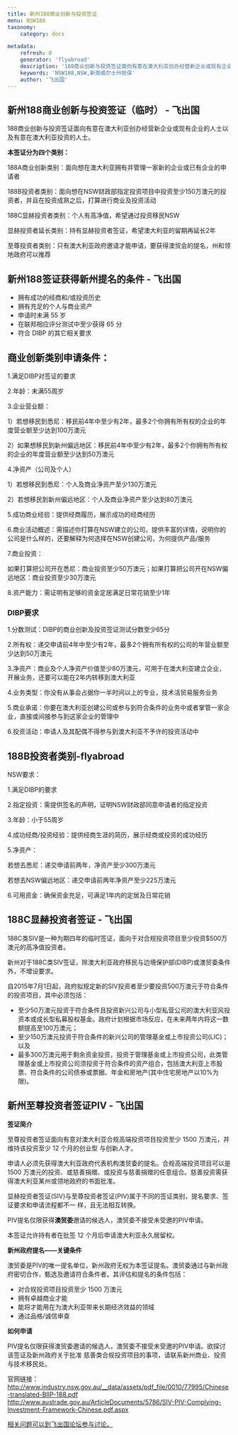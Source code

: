 ```yaml
---
title: 新州188商业创新与投资签证
menu: NSW188
taxonomy:
    category: docs

metadata:
    refresh: 0
    generator: 'flyabroad'
    description: '188商业创新与投资签证面向有意在澳大利亚创办经营新企业或现有企业的人士以及有意在澳大利亚投资的人士。'
    keywords: 'NSW188,NSW,新南威尔士州担保'
    author: '飞出国'
---
```


## 新州188商业创新与投资签证（临时） - 飞出国

188商业创新与投资签证面向有意在澳大利亚创办经营新企业或现有企业的人士以及有意在澳大利亚投资的人士。

**本签证分为四个类别：**

188A商业创新类别：面向想在澳大利亚拥有并管理一家新的企业或已有企业的申请者

188B投资者类别：面向想在NSW财政部指定投资项目中投资至少150万澳元的投资者，并且在投资成熟之后，打算进行商业及投资活动

188C显赫投资者类别：个人有高净值，希望通过投资移民NSW

   显赫投资者延长类别：持有显赫投资者签证，希望澳大利亚的留期再延长2年

至尊投资者类别：只有澳大利亚政府邀请才能申请，要获得澳贸会的提名，州和领地政府可以推荐

## 新州188签证获得新州提名的条件 - 飞出国 ##

- 拥有成功的经商和/或投资历史
- 拥有充足的个人与商业资产
- 申请时未满 55 岁
- 在联邦相应评分测试中至少获得 65 分
- 符合 DIBP 的其它相关要求

## 商业创新类别申请条件：

1.满足DIBP对签证的要求

2.年龄：未满55周岁

3.企业营业额：

1）若想移民到悉尼：移民前4年中至少有2年，最多2个你拥有所有权的企业的年度营业额至少达到100万澳元

2）如果想移民到新州偏远地区：移民前4年中至少有2年，最多2个你拥有所有权的企业的年度营业额至少达到50万澳元

4.净资产（公司及个人）

1）若想移民到悉尼：个人及商业净资产至少130万澳元

2）若想移民到新州偏远地区：个人及商业净资产至少达到80万澳元

5.成功商业经验：提供经商履历，展示成功的经商经历

6.商业活动概述：需描述你打算在NSW建立的公司，提供丰富的详情，说明你的公司是什么样的，还要解释为何选择在NSW创建公司，为何提供产品/服务

7.商业投资：

如果打算把公司开在悉尼：商业投资至少50万澳元；如果打算把公司开在NSW偏远地区：商业投资至少30万澳元

8.资产能力：需证明有足够的资金定居满足日常花销至少1年

### DIBP要求

  1.分数测试：DIBP的商业创新及投资签证测试分数至少65分

  2.所有权：递交申请前4年中至少有2年，最多2个拥有所有权的公司的年营业额至少达到50万澳元

  3.净资产：商业及个人净资产价值至少80万澳元，可用于在澳大利亚建立企业，开展业务，还要可以能在2年内转移到澳大利亚

  4.业务类型：你没有从事会占据你一半时间以上的专业，技术活贸易服务业务

  5.商业承诺：你要在澳大利亚创建公司或参与到符合条件的业务中或者掌管一家企业，直接或间接参与到这家企业的管理中

  6.投资活动：申请人及其配偶不得参与到澳大利亚不予许的投资活动中

  ## 188B投资者类别-flyabroad

  NSW要求：

  1.满足DIBP的要求

  2.指定投资：需提供签名的声明，证明NSW财政部同意申请者的指定投资

  3.年龄：小于55周岁

  4.成功经商/投资经验：提供经商生涯的简历，展示经商或投资的成功经历

  5.净资产：
  
  若想去悉尼：递交申请前两年，净资产至少300万澳元

  若想去NSW偏远地区：递交申请前两年净资产至少225万澳元

  6.可用资金：确保资金充足，可满足1年内的定居及日常花销

## 188C显赫投资者签证  - 飞出国 ##

188C类SIV是一种为期四年的临时签证，面向于对合规投资项目至少投资$500万澳元的高净值投资者。

新州对于188C类SIV签证，除澳大利亚政府移民与边境保护部(DIBP)或澳贸委条件外，不增设要求。

自2015年7月1日起，政府拟规定新的SIV投资者至少要投资500万澳元于符合条件的投资项目，其中必须包括：

-  至少50万澳元投资于符合条件且投资新兴公司与小型私营公司的澳大利亚风投资本或成长型私募股权基金。政府计划根据市场反应，在未来两年内将这一数额提高至100万澳元；
- 至少150万澳元投资于符合条件的新兴公司的管理基金或上市投资公司(LIC)；以及
- 最多300万澳元用于剩余资金投资，投资于管理基金或上市投资公司，此类管理基金或上市投资公司须投资于符合条件的资产组合，包括澳大利亚上市股票、符合条件的公司债券或票据、年金和房地产(其中住宅房地产以10%为限)。

## 新州至尊投资者签证PIV  - 飞出国 ##

**签证简介**

至尊投资者签证面向有意对澳大利亚合规高端投资项目投资至少 1500 万澳元，并维持该投资至少 12 个月的创业型
与创新人才。

申请人必须先获得澳大利亚政府代表机构澳贸委的提名。合规高端投资项目可以是 1500 万澳元的投资、或慈善捐赠、或投资与慈善捐赠的任意组合。慈善投资需获得澳大利亚某州或领地政府的书面批准。

显赫投资者签证(SIV)与至尊投资者签证(PIV)属于不同的签证类别，提名要求、签证要求和申请流程都不一
样，且无法相互转换。

PIV提名仅限获得**澳贸委**邀请的候选人，澳贸委不接受未受邀的PIV申请。

本签证允许持有者在批签 12 个月后申请澳大利亚永久居留权。

**新州政府提名——关键条件**

澳贸委是PIV的唯一提名单位，新州政府无权为本签证提名。澳贸委通过与新州政府密切合作，甄选及邀请符合条件者。其评估和提名的条件包括：

- 对合规投资项目投资至少 1500 万澳元
- 拥有卓越商业才能
- 能将才能用在为澳大利亚带来长期经济效益的领域
- 通过品格/诚信审查

**如何申请**

PIV提名仅限获得澳贸委邀请的候选人，澳贸委不接受未受邀的PIV申请。欲探讨该签证及新州政府关于批准
慈善类合规投资项目的事项，请联系新州商业、投资与技术移民处。


官网链接：  
http://www.industry.nsw.gov.au/__data/assets/pdf_file/0010/77995/Chinese-translated-BIIP-188.pdf  
http://www.austrade.gov.au/ArticleDocuments/5786/SIV-PIV-Complying-Investment-Framework-Chinese.pdf.aspx

[相关问题可以到飞出国论坛参与讨论。](http://bbs.fcgvisa.com/t/17747?target=_blank)